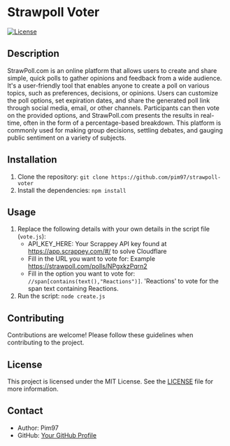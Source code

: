 # Strawpoll Voter

[![License](https://img.shields.io/badge/license-MIT-blue.svg)](LICENSE)

## Description

StrawPoll.com is an online platform that allows users to create and share simple, quick polls to gather opinions and feedback from a wide audience. It's a user-friendly tool that enables anyone to create a poll on various topics, such as preferences, decisions, or opinions. Users can customize the poll options, set expiration dates, and share the generated poll link through social media, email, or other channels. Participants can then vote on the provided options, and StrawPoll.com presents the results in real-time, often in the form of a percentage-based breakdown. This platform is commonly used for making group decisions, settling debates, and gauging public sentiment on a variety of subjects.

## Installation

1. Clone the repository: `git clone https://github.com/pim97/strawpoll-voter`
2. Install the dependencies: `npm install`

## Usage

1. Replace the following details with your own details in the script file (`vote.js`):
   - API_KEY_HERE: Your Scrappey API key found at https://app.scrappey.com/#/ to solve Cloudflare
   - Fill in the URL you want to vote for: Example https://strawpoll.com/polls/NPgxkzPqrn2
   - Fill in the option you want to vote for: `//span[contains(text(),"Reactions")]`. 'Reactions' to vote for the span text containing Reactions.
2. Run the script: `node create.js`

## Contributing

Contributions are welcome! Please follow these guidelines when contributing to the project.

## License

This project is licensed under the MIT License. See the [LICENSE](LICENSE) file for more information.

## Contact

- Author: Pim97
- GitHub: [Your GitHub Profile](https://github.com/pim97/)
